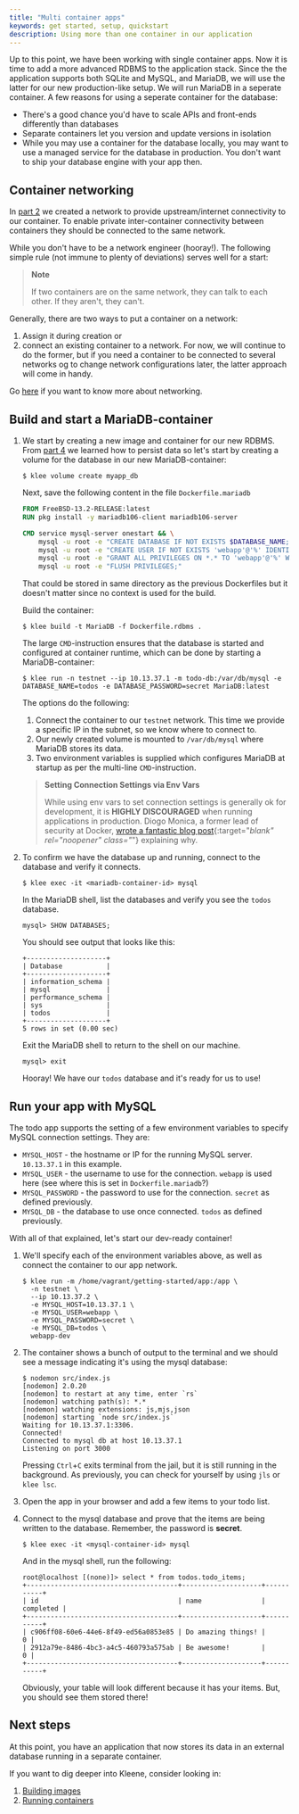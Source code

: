 ```yaml
---
title: "Multi container apps"
keywords: get started, setup, quickstart
description: Using more than one container in our application
---
```


Up to this point, we have been working with single container apps. Now it is time to add a more
advanced RDBMS to the application stack. Since the the application supports both SQLite and
MySQL, and MariaDB, we will use the latter for our new production-like setup.
We will run MariaDB in a seperate container. A few reasons for using a seperate container
for the database:

- There's a good chance you'd have to scale APIs and front-ends differently than databases
- Separate containers let you version and update versions in isolation
- While you may use a container for the database locally, you may want to use a managed service
  for the database in production. You don't want to ship your database engine with your app then.

## Container networking

In [part 2](./02_our_app.md) we created a network to provide upstream/internet connectivity to our
container. To enable private inter-container connectivity between containers they
should be connected to the same network.

While you don't have to be a network engineer (hooray!). The following simple rule
(not immune to plenty of deviations) serves well for a start:

> **Note**
>
> If two containers are on the same network, they can talk to each other. If they aren't, they can't.

Generally, there are two ways to put a container on a network:
1) Assign it during creation or
2) connect an existing container to a network.
For now, we will continue to do the former, but if you need a container
to be connected to several networks og to change network configurations later,
the latter approach will come in handy.

Go [here](/run/network) if you want to know more about networking.

## Build and start a MariaDB-container

1. We start by creating a new image and container for our new RDBMS.
   From [part 4](./04_persisting_data.md) we learned how to persist data so let's
   start by creating a volume for the database in our new MariaDB-container:

   ```
   $ klee volume create myapp_db
   ```

   Next, save the following content in the file `Dockerfile.mariadb`

   ```dockerfile
   FROM FreeBSD-13.2-RELEASE:latest
   RUN pkg install -y mariadb106-client mariadb106-server

   CMD service mysql-server onestart && \
       mysql -u root -e "CREATE DATABASE IF NOT EXISTS $DATABASE_NAME;" && \
       mysql -u root -e "CREATE USER IF NOT EXISTS 'webapp'@'%' IDENTIFIED BY '$DATABASE_PASSWORD';" && \
       mysql -u root -e "GRANT ALL PRIVILEGES ON *.* TO 'webapp'@'%' WITH GRANT OPTION;" && \
       mysql -u root -e "FLUSH PRIVILEGES;"
   ```

   That could be stored in same directory as the previous Dockerfiles but it doesn't
   matter since no context is used for the build.

   Build the container:

   ```
   $ klee build -t MariaDB -f Dockerfile.rdbms .
   ```

   The large `CMD`-instruction ensures that the database is started and configured at container runtime,
   which can be done by starting a MariaDB-container:

   ```console
   $ klee run -n testnet --ip 10.13.37.1 -m todo-db:/var/db/mysql -e DATABASE_NAME=todos -e DATABASE_PASSWORD=secret MariaDB:latest
   ```

   The options do the following:

   1. Connect the container to our `testnet` network. This time we provide a specific IP in the subnet, so we know where to connect to.
   2. Our newly created volume is mounted to `/var/db/mysql` where MariaDB stores its data.
   3. Two environment variables is supplied which configures MariaDB at startup as per the multi-line `CMD`-instruction.


   > **Setting Connection Settings via Env Vars**
   >
   > While using env vars to set connection settings is generally ok for development, it is **HIGHLY DISCOURAGED**
   > when running applications in production. Diogo Monica, a former lead of security at Docker,
   > [wrote a fantastic blog post](https://diogomonica.com/2017/03/27/why-you-shouldnt-use-env-variables-for-secret-data/){:target="_blank" rel="noopener" class="_"}
   > explaining why.

2. To confirm we have the database up and running, connect to the database and verify it connects.

    ```console
    $ klee exec -it <mariadb-container-id> mysql
    ```

    In the MariaDB shell, list the databases and verify you see the `todos` database.

    ```console
    mysql> SHOW DATABASES;
    ```

    You should see output that looks like this:

    ```plaintext
    +--------------------+
    | Database           |
    +--------------------+
    | information_schema |
    | mysql              |
    | performance_schema |
    | sys                |
    | todos              |
    +--------------------+
    5 rows in set (0.00 sec)
    ```
    Exit the MariaDB shell to return to the shell on our machine.

   ```console
   mysql> exit
   ```

   Hooray! We have our `todos` database and it's ready for us to use!

## Run your app with MySQL

The todo app supports the setting of a few environment variables to specify MySQL connection settings. They are:

- `MYSQL_HOST` - the hostname or IP for the running MySQL server. `10.13.37.1` in this example.
- `MYSQL_USER` - the username to use for the connection. `webapp` is used here (see where this is set in `Dockerfile.mariadb`?)
- `MYSQL_PASSWORD` - the password to use for the connection. `secret` as defined previously.
- `MYSQL_DB` - the database to use once connected. `todos`  as defined previously.

With all of that explained, let's start our dev-ready container!

1. We'll specify each of the environment variables above, as well as connect the container to our app network.

    ```console
    $ klee run -m /home/vagrant/getting-started/app:/app \
      -n testnet \
      --ip 10.13.37.2 \
      -e MYSQL_HOST=10.13.37.1 \
      -e MYSQL_USER=webapp \
      -e MYSQL_PASSWORD=secret \
      -e MYSQL_DB=todos \
      webapp-dev
    ```

3. The container shows a bunch of output to the terminal and we should see a message indicating it's
   using the mysql database:

   ```console
   $ nodemon src/index.js
   [nodemon] 2.0.20
   [nodemon] to restart at any time, enter `rs`
   [nodemon] watching path(s): *.*
   [nodemon] watching extensions: js,mjs,json
   [nodemon] starting `node src/index.js`
   Waiting for 10.13.37.1:3306.
   Connected!
   Connected to mysql db at host 10.13.37.1
   Listening on port 3000
   ```

   Pressing `Ctrl`+`C` exits terminal from the jail, but it is still running in the background.
   As previously, you can check for yourself by using `jls` or `klee lsc`.

4. Open the app in your browser and add a few items to your todo list.

5. Connect to the mysql database and prove that the items are being written to the database. Remember, the password
   is **secret**.

    ```console
    $ klee exec -it <mysql-container-id> mysql
    ```

    And in the mysql shell, run the following:

    ```console
    root@localhost [(none)]> select * from todos.todo_items;
    +--------------------------------------+--------------------+-----------+
    | id                                   | name               | completed |
    +--------------------------------------+--------------------+-----------+
    | c906ff08-60e6-44e6-8f49-ed56a0853e85 | Do amazing things! |         0 |
    | 2912a79e-8486-4bc3-a4c5-460793a575ab | Be awesome!        |         0 |
    +--------------------------------------+--------------------+-----------+
    ```

    Obviously, your table will look different because it has your items. But, you should see them stored there!

## Next steps

At this point, you have an application that now stores its data in an external database running in a separate
container.

If you want to dig deeper into Kleene, consider looking in:

1. [Building images](/building/introduction/)
2. [Running containers](http://localhost:4000/run/introduction/)
